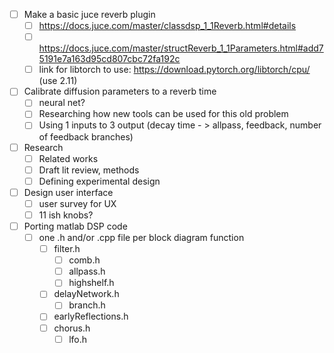 - [ ] Make a basic juce reverb plugin
  - [ ] https://docs.juce.com/master/classdsp_1_1Reverb.html#details
  - [ ] https://docs.juce.com/master/structReverb_1_1Parameters.html#add75191e7a163d95cd807cbc72fa192c
  - [ ] link for libtorch to use: https://download.pytorch.org/libtorch/cpu/ (use 2.11)
- [ ] Calibrate diffusion parameters to a reverb time
  - [ ] neural net?
  - [ ] Researching how new tools can be used for this old problem
  - [ ] Using 1 inputs to 3 output (decay time - > allpass, feedback, number of feedback branches)
- [ ] Research
  - [ ] Related works
  - [ ] Draft lit review, methods
  - [ ] Defining experimental design
- [ ] Design user interface
  - [ ] user survey for UX
  - [ ] 11 ish knobs?

- [ ] Porting matlab DSP code
    - [ ] one .h and/or .cpp file per block diagram function
      - [ ] filter.h
        - [ ] comb.h
        - [ ] allpass.h
        - [ ] highshelf.h
      - [ ] delayNetwork.h
        - [ ] branch.h
      - [ ] earlyReflections.h
      - [ ] chorus.h
        - [ ] lfo.h
